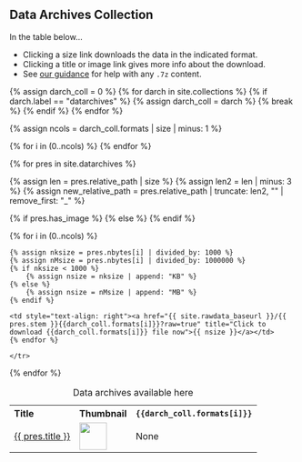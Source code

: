 ## Data Archives Collection

In the table below...

* Clicking a size link downloads the data in the indicated format.
* Clicking a title or image link gives more info about the download.
* See [our guidance](help/7zip.md) for help with any `.7z` content.

{% assign darch_coll = 0 %} 
{% for darch in site.collections %}
    {% if darch.label == "datarchives" %}
        {% assign darch_coll = darch %}
        {% break %}
    {% endif %}
{% endfor %}

{% assign ncols = darch_coll.formats | size | minus: 1 %}

<table>
  <caption>Data archives available here</caption>
  <tr>
    <th style="text-align: left">Title</th>
    <th style="text-align: left">Thumbnail</th>
    {% for i in (0..ncols) %}
      <th style="text-align: right" title="{{darch_coll.format_remarks[i]}}"><code>{{darch_coll.formats[i]}}</code></th>
    {% endfor %}
  </tr>

{% for pres in site.datarchives %}

  {% assign len = pres.relative_path | size %}
  {% assign len2 = len | minus: 3 %}
  {% assign new_relative_path = pres.relative_path | truncate: len2, "" | remove_first: "_" %}
  <tr>
     <td style="text-align: left"><a href="{{ new_relative_path }}" title="Click for more info about this file">{{ pres.title }}</a></td>
  {% if pres.has_image %}
     <td style="text-align: left"><a href="{{ new_relative_path }}" title="Click for more info about this file"><img src="{{ new_relative_path }}_thumb.png" style="height:48px;"></a></td>
  {% else %}
     <td style="text-align: left">None</td>
  {% endif %}

  {% for i in (0..ncols) %}

    {% assign nksize = pres.nbytes[i] | divided_by: 1000 %}
    {% assign nMsize = pres.nbytes[i] | divided_by: 1000000 %}
    {% if nksize < 1000 %}
        {% assign nsize = nksize | append: "KB" %}
    {% else %}
        {% assign nsize = nMsize | append: "MB" %}
    {% endif %}

    <td style="text-align: right"><a href="{{ site.rawdata_baseurl }}/{{ pres.stem }}{{darch_coll.formats[i]}}?raw=true" title="Click to download {{darch_coll.formats[i]}} file now">{{ nsize }}</a></td>
    {% endfor %}

    </tr>

{% endfor %}

</table>
